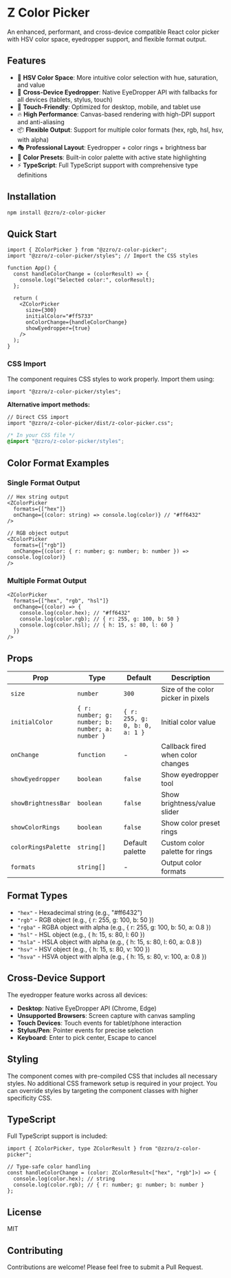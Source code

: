 # Z Color Picker

An enhanced, performant, and cross-device compatible React color picker with HSV color space, eyedropper support, and flexible format output.

## Features

- 🎨 **HSV Color Space**: More intuitive color selection with hue, saturation, and value
- 🎯 **Cross-Device Eyedropper**: Native EyeDropper API with fallbacks for all devices (tablets, stylus, touch)
- 📱 **Touch-Friendly**: Optimized for desktop, mobile, and tablet use
- 🔥 **High Performance**: Canvas-based rendering with high-DPI support and anti-aliasing
- 📦 **Flexible Output**: Support for multiple color formats (hex, rgb, hsl, hsv, with alpha)
- 🎭 **Professional Layout**: Eyedropper + color rings + brightness bar
- 🌈 **Color Presets**: Built-in color palette with active state highlighting
- ⚡ **TypeScript**: Full TypeScript support with comprehensive type definitions

## Installation

```bash
npm install @zzro/z-color-picker
```

## Quick Start

```tsx
import { ZColorPicker } from "@zzro/z-color-picker";
import "@zzro/z-color-picker/styles"; // Import the CSS styles

function App() {
  const handleColorChange = (colorResult) => {
    console.log("Selected color:", colorResult);
  };

  return (
    <ZColorPicker
      size={300}
      initialColor="#ff5733"
      onColorChange={handleColorChange}
      showEyedropper={true}
    />
  );
}
```

### CSS Import

The component requires CSS styles to work properly. Import them using:

```tsx
import "@zzro/z-color-picker/styles";
```

**Alternative import methods:**

```tsx
// Direct CSS import
import "@zzro/z-color-picker/dist/z-color-picker.css";
```

```css
/* In your CSS file */
@import "@zzro/z-color-picker/styles";
```

## Color Format Examples

### Single Format Output

```tsx
// Hex string output
<ZColorPicker
  formats={["hex"]}
  onChange={(color: string) => console.log(color)} // "#ff6432"
/>

// RGB object output
<ZColorPicker
  formats={["rgb"]}
  onChange={(color: { r: number; g: number; b: number }) => console.log(color)}
/>
```

### Multiple Format Output

```tsx
<ZColorPicker
  formats={["hex", "rgb", "hsl"]}
  onChange={(color) => {
    console.log(color.hex); // "#ff6432"
    console.log(color.rgb); // { r: 255, g: 100, b: 50 }
    console.log(color.hsl); // { h: 15, s: 80, l: 60 }
  }}
/>
```

## Props

| Prop                | Type                                             | Default                        | Description                        |
| ------------------- | ------------------------------------------------ | ------------------------------ | ---------------------------------- |
| `size`              | `number`                                         | `300`                          | Size of the color picker in pixels |
| `initialColor`      | `{ r: number; g: number; b: number; a: number }` | `{ r: 255, g: 0, b: 0, a: 1 }` | Initial color value                |
| `onChange`          | `function`                                       | -                              | Callback fired when color changes  |
| `showEyedropper`    | `boolean`                                        | `false`                        | Show eyedropper tool               |
| `showBrightnessBar` | `boolean`                                        | `false`                        | Show brightness/value slider       |
| `showColorRings`    | `boolean`                                        | `false`                        | Show color preset rings            |
| `colorRingsPalette` | `string[]`                                       | Default palette                | Custom color palette for rings     |
| `formats`           | `string[]`                                       | -                              | Output color formats               |

## Format Types

- `"hex"` - Hexadecimal string (e.g., "#ff6432")
- `"rgb"` - RGB object (e.g., { r: 255, g: 100, b: 50 })
- `"rgba"` - RGBA object with alpha (e.g., { r: 255, g: 100, b: 50, a: 0.8 })
- `"hsl"` - HSL object (e.g., { h: 15, s: 80, l: 60 })
- `"hsla"` - HSLA object with alpha (e.g., { h: 15, s: 80, l: 60, a: 0.8 })
- `"hsv"` - HSV object (e.g., { h: 15, s: 80, v: 100 })
- `"hsva"` - HSVA object with alpha (e.g., { h: 15, s: 80, v: 100, a: 0.8 })

## Cross-Device Support

The eyedropper feature works across all devices:

- **Desktop**: Native EyeDropper API (Chrome, Edge)
- **Unsupported Browsers**: Screen capture with canvas sampling
- **Touch Devices**: Touch events for tablet/phone interaction
- **Stylus/Pen**: Pointer events for precise selection
- **Keyboard**: Enter to pick center, Escape to cancel

## Styling

The component comes with pre-compiled CSS that includes all necessary styles. No additional CSS framework setup is required in your project. You can override styles by targeting the component classes with higher specificity CSS.

## TypeScript

Full TypeScript support is included:

```tsx
import { ZColorPicker, type ZColorResult } from "@zzro/z-color-picker";

// Type-safe color handling
const handleColorChange = (color: ZColorResult<["hex", "rgb"]>) => {
  console.log(color.hex); // string
  console.log(color.rgb); // { r: number; g: number; b: number }
};
```

## License

MIT

## Contributing

Contributions are welcome! Please feel free to submit a Pull Request.
